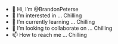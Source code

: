 - 👋 Hi, I’m @BrandonPeterse
- 👀 I’m interested in ... Chilling
- 🌱 I’m currently learning ... Chilling
- 💞️ I’m looking to collaborate on ... Chilling
- 📫 How to reach me ... Chilling

<!---
BrandonPeterse/BrandonPeterse is a ✨ special ✨ repository because its `README.md` (this file) appears on your GitHub profile.
You can click the Preview link to take a look at your changes.
--->
